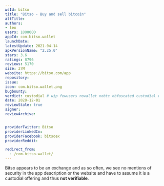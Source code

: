 ```yaml
---
wsId: bitso
title: "Bitso - Buy and sell bitcoin"
altTitle: 
authors:
- leo
users: 1000000
appId: com.bitso.wallet
launchDate: 
latestUpdate: 2021-04-14
apkVersionName: "2.25.0"
stars: 3.6
ratings: 8796
reviews: 5170
size: 27M
website: https://bitso.com/app
repository: 
issue: 
icon: com.bitso.wallet.png
bugbounty: 
verdict: custodial # wip fewusers nowallet nobtc obfuscated custodial nosource nonverifiable reproducible bounty defunct
date: 2020-12-01
reviewStale: true
signer: 
reviewArchive:


providerTwitter: Bitso
providerLinkedIn: 
providerFacebook: bitsoex
providerReddit: 

redirect_from:
  - /com.bitso.wallet/
---
```



Bitso appears to be an exchange and as so often, we see no mentions of security
in the app description or the website and have to assume it is a custodial
offering and thus **not verifiable**.
